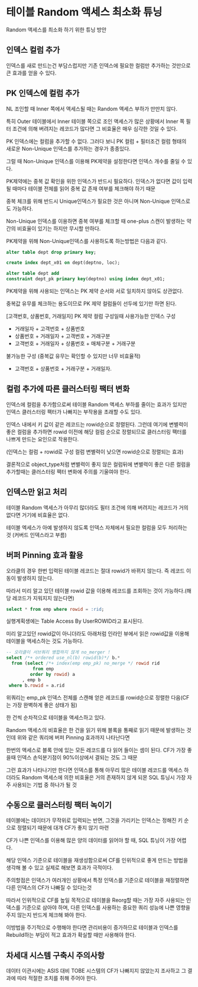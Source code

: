 # 테이블 Random 액세스 최소화 튜닝

Random 액세스를 최소화 하기 위한 튜닝 방안

## 인덱스 컬럼 추가

인덱스를 새로 만드는건 부담스럽지만 기존 인덱스에 필요한 컬럼만 추가하는 것만으로 큰 효과를 얻을 수 있다.

## PK 인덱스에 컬럼 추가

NL 조인할 때 Inner 쪽에서 액세스될 때는 Random 액세스 부하가 만만치 않다.

특히 Outer 테이블에서 Inner 테이블 쪽으로 조인 액세스가 많은 상황에서 Inner 쪽 필터 조건에 의해 버려지는 레코드가 많다면 그 비효율은 매우 심각한 것일 수 있다.

PK 인덱스에는 컬럼을 추가할 수 없다. 그러다 보니 PK 컬럼 + 필터조건 컬럼 형태의 새로운 Non-Unique 인덱스를 추가하는 경우가 종종있다.

그럴 때 Non-Unique 인덱스를 이용해 PK제약을 설정한다면 인덱스 개수를 줄일 수 있다.

PK제약에는 중복 값 확인을 위한 인덱스가 반드시 필요하다. 인덱스가 없다면 값이 입력될 때마다 테이블 전체를 읽어 중복 값 존재 여부를 체크해야 하기 때문

중복 체크를 위해 반드시 Unique인덱스가 필요한 것은 아니며 Non-Unique 인덱스로도 가능하다.

Non-Unique 인덱스를 이용하면 중복 여부를 체크할 때 one-plus 스캔이 발생하는 약간의 비효율이 있기는 하지만 무시할 만하다.

PK제약을 위해 Non-Unique인덱스를 사용하도록 하는방법은 다음과 같다.

```sql
alter table dept drop primary key;

create index dept_x01 on dept(deptno, loc);

alter table dept add
constraint dept_pk primary key(deptno) using index dept_x01;
```

PK제약을 위해 사용되는 인덱스는 PK 제약 순서와 서로 일치하지 않아도 상관없다.

중복값 유무를 체크하는 용도이므로 PK 제약 컬럼들이 선두에 있기만 하면 된다.

[고객번호, 상품번호, 거래일자] PK 제약 컬럼 구성일때 사용가능한 인덱스 구성

-   거래일자 + 고객번호 + 상품번호
-   상품번호 + 거래일자 + 고객번호 + 거래구분
-   고객번호 + 거래일자 + 상품번호 + 매체구분 + 거래구분

불가능한 구성 (중복값 유무는 확인할 수 있지만 너무 비효율적)

-   고객번호 + 상품번호 + 거래구분 + 거래일자.

## 컬럼 추가에 따른 클러스터링 팩터 변화

인덱스에 컬럼을 추가함으로써 테이블 Random 액세스 부하를 줄이는 효과가 있지만 인덱스 클러스터링 팩터가 나빠지는 부작용을 초래할 수도 있다.

인덱스 내에서 키 값이 같은 레코드는 rowid순으로 정렬된다. 그런데 여기에 변별력이 좋은 컬럼을 추가하면 rowid 이전에 해당 컬럼 순으로 정렬되므로 클러스터링 팩터를 나쁘게 만드는 요인으로 작용한다.

(인덱스는 컬럼 + rowid로 구성 컬럼 변별력이 낮으면 rowid순으로 정렬되는 효과)

결론적으로 object_type처럼 변별력이 좋지 않은 컬럼뒤에 변별력이 좋은 다른 컬럼을 추가할때는 클러스터링 팩터 변화에 주의를 기울여야 한다.

## 인덱스만 읽고 처리

테이블 Random 액세스가 아무리 많더라도 필터 조건에 의해 버려지는 레코드가 거의 없다면 거기에 비효율은 없다.

테이블 엑세스가 아예 발생하지 않도록 인덱스 자체에서 필요한 컬럼을 모두 처리하는 것 (커버드 인덱스라고 부름)

## 버퍼 Pinning 효과 활용

오라클의 경우 한번 입력된 테이블 레코드는 절대 rowid가 바뀌지 않는다. 즉 레코드 이동이 발생하지 않는다.

따라서 미리 알고 있던 테이블 rowid 값을 이용해 레코드를 조회하는 것이 가능하다.(해당 레코드가 지워지지 않는다면)

```sql
select * from emp where rowid = :rid;
```

실행계획생에는 Table Access By UserROWID라고 표시된다.

미리 알고있던 rowid값이 아니더라도 아래처럼 인라인 뷰에서 읽은 rowid값을 이용해 테이블을 액세스하는 것도 가능하다.

```sql
-- 오라클이 서브쿼리 병합하지 않게 no_merger !
select /*+ ordered use_nl(b) rowid(b)*/ b.*
  from (select /*+ index(emp emp_pk) no_merge */ rowid rid
          from emp
         order by rowid) a
      , emp b
 where b.rowid = a.rid
```

위쿼리는 emp_pk 인덱스 전체를 스캔해 얻은 레코드를 rowid순으로 정렬한 다음(CF는 가장 완벽하게 좋은 상태가 됨)

한 건씩 순차적으로 테이블을 액세스하고 있다.

Random 액세스의 비효율은 한 건을 읽기 위해 블록을 통째로 읽기 때문에 발생하는 것인데 위와 같은 쿼리에 버퍼 Pinning 효과까지 나타난다면

한번의 액세스로 블록 안에 있는 모든 레코드를 다 읽어 들이는 셈이 된다. CF가 가장 좋을때 인덱스 손익분기점이 90%이상에서 결되는 것도 그 때문

그런 효과가 나타나기만 한다면 인덱스를 통해 아무리 많은 테이블 레코드를 액세스 하더라도 Random 액세스에 의한 비효율은 거의 존재하지 않게 되몬 SQL 튜닝시 가장 자주 사용되는 기법 중 하나가 될 것

## 수동으로 클러스터링 팩터 녹이기

테이블에는 데이터가 무작위로 입력되는 반면, 그것을 가리키는 인덱스는 정해진 키 순으로 정렬되기 때문에 대개 CF가 좋지 않기 마련

CF가 나쁜 인덱스를 이용해 많은 양의 데이터를 읽어야 할 때, SQL 튜닝이 가장 어렵다.

해당 인덱스 기준으로 테이블을 재생성함으로써 CF를 인위적으로 좋게 만드는 방법을 생각해 볼 수 있고 실제로 해보면 효과가 극적이다.

주의할점은 인덱스가 여러개인 상황에서 특정 인덱스를 기준으로 테이블을 재정렬하면 다른 인덱스의 CF가 나빠질 수 있다는것

따라서 인위적으로 CF를 높일 목적으로 테이블을 Reorg할 때는 가장 자주 사용되는 인덱스를 기준으로 삼아야 하며, 다른 인덱스를 사용하는 중요한 쿼리 성능에 나쁜 영향을 주지 않는지 반드게 체크해 봐야 한다.

이방법을 주기적으로 수행해야 한다면 관리비용이 증가하므로 테이블과 인덱스를 Rebuild하는 부담이 적고 효과가 확실할 때만 사용해야 한다.

## 차세대 시스템 구축시 주의사항

데이터 이관시에는 ASIS 대비 TOBE 시스템의 CF가 나빠지지 않았는지 조사하고 그 결과에 따라 적절한 조치를 취해 주어야 한다.
